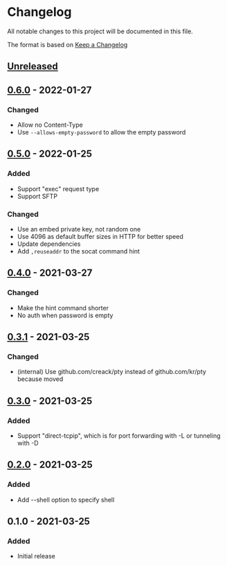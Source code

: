 # Changelog
All notable changes to this project will be documented in this file.

The format is based on [Keep a Changelog](http://keepachangelog.com/en/1.0.0/)

## [Unreleased]

## [0.6.0] - 2022-01-27
### Changed
* Allow no Content-Type
* Use `--allows-empty-password` to allow the empty password

## [0.5.0] - 2022-01-25
### Added
* Support "exec" request type
* Support SFTP

### Changed
* Use an embed private key, not random one
* Use 4096 as default buffer sizes in HTTP for better speed
* Update dependencies
* Add `,reuseaddr` to the socat command	hint

## [0.4.0] - 2021-03-27
### Changed
* Make the hint command shorter
* No auth when password is empty

## [0.3.1] - 2021-03-25
### Changed
* (internal) Use github.com/creack/pty instead of github.com/kr/pty because moved

## [0.3.0] - 2021-03-25
### Added
* Support "direct-tcpip", which is for port forwarding with -L or tunneling with -D

## [0.2.0] - 2021-03-25
### Added
* Add --shell option to specify shell

## 0.1.0 - 2021-03-25
### Added
* Initial release

[Unreleased]: https://github.com/nwtgck/go-piping-sshd/compare/v0.6.0...HEAD
[0.6.0]: https://github.com/nwtgck/go-piping-sshd/compare/v0.5.0...0.6.0
[0.5.0]: https://github.com/nwtgck/go-piping-sshd/compare/v0.4.0...0.5.0
[0.4.0]: https://github.com/nwtgck/go-piping-sshd/compare/v0.3.1...0.4.0
[0.3.1]: https://github.com/nwtgck/go-piping-sshd/compare/v0.3.0...0.3.1
[0.3.0]: https://github.com/nwtgck/go-piping-sshd/compare/v0.2.0...0.3.0
[0.2.0]: https://github.com/nwtgck/go-piping-sshd/compare/v0.1.0...0.2.0
